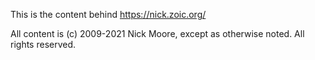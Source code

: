 This is the content behind https://nick.zoic.org/

All content is (c) 2009-2021 Nick Moore, except as otherwise noted.  All rights reserved.
